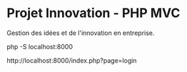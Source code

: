 # Projet Innovation - PHP MVC

Gestion des idées et de l'innovation en entreprise.



php -S localhost:8000


http://localhost:8000/index.php?page=login